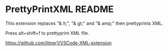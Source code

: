 # PrettyPrintXML README

This extension replaces "& lt;", "& gt;" and "& amp;" then prettyprints XML.

Press alt+shift+f to prettyprint XML file.

https://github.com/litner1/VSCode-XML-extension